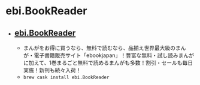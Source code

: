 # ebi.BookReader
- [ebi.BookReader](https://www.ebookjapan.jp/ebj/reader/mac/)
  - 
  - まんがをお得に買うなら、無料で読むなら、品揃え世界最大級のまんが・電子書籍販売サイト「ebookjapan」！豊富な無料・試し読みまんがに加えて、1巻まるごと無料で読めるまんがも多数！割引・セールも毎日実施！新刊も続々入荷！
  - `brew cask install ebi.BookReader`
